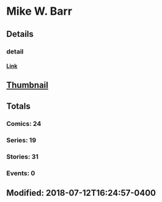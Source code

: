 # Mike W. Barr 
## Details
### detail
#### [Link](http://marvel.com/comics/creators/1352/mike_w_barr?utm_campaign=apiRef&utm_source=225578a89fc76f3d20fbffda5d17a88d)
## [Thumbnail](http://i.annihil.us/u/prod/marvel/i/mg/b/40/image_not_available.jpg)
## Totals
### Comics: 24
### Series: 19
### Stories: 31
### Events: 0
## Modified: 2018-07-12T16:24:57-0400